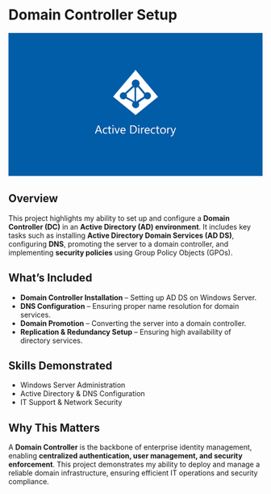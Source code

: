 # Domain Controller Setup  
![Active directory image](images/activeDirectory2.png)

## Overview  
This project highlights my ability to set up and configure a **Domain Controller (DC)** in an **Active Directory (AD) environment**. It includes key tasks such as installing **Active Directory Domain Services (AD DS)**, configuring **DNS**, promoting the server to a domain controller, and implementing **security policies** using Group Policy Objects (GPOs).  

## What’s Included  
- **Domain Controller Installation** – Setting up AD DS on Windows Server.  
- **DNS Configuration** – Ensuring proper name resolution for domain services.  
- **Domain Promotion** – Converting the server into a domain controller.  
- **Replication & Redundancy Setup** – Ensuring high availability of directory services.  

## Skills Demonstrated  
- Windows Server Administration  
- Active Directory & DNS Configuration  
- IT Support & Network Security  

## Why This Matters  
A **Domain Controller** is the backbone of enterprise identity management, enabling **centralized authentication, user management, and security enforcement**. This project demonstrates my ability to deploy and manage a reliable domain infrastructure, ensuring efficient IT operations and security compliance.  
